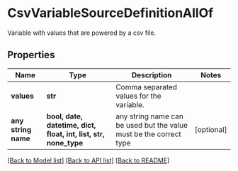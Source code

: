 # CsvVariableSourceDefinitionAllOf

Variable with values that are powered by a csv file.

## Properties
Name | Type | Description | Notes
------------ | ------------- | ------------- | -------------
**values** | **str** | Comma separated values for the variable. | 
**any string name** | **bool, date, datetime, dict, float, int, list, str, none_type** | any string name can be used but the value must be the correct type | [optional]

[[Back to Model list]](../README.md#documentation-for-models) [[Back to API list]](../README.md#documentation-for-api-endpoints) [[Back to README]](../README.md)


